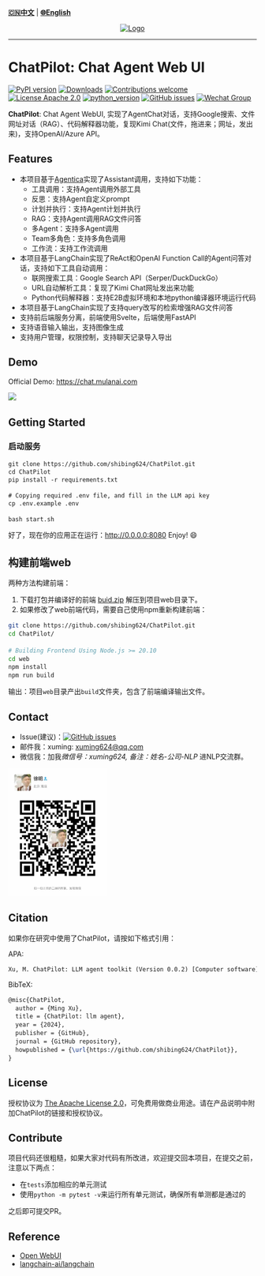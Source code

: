 [**🇨🇳中文**](https://github.com/shibing624/ChatPilot/blob/main/README.md) | [**🌐English**](https://github.com/shibing624/ChatPilot/blob/main/README_EN.md) 

<div align="center">
  <a href="https://github.com/shibing624/ChatPilot">
    <img src="https://github.com/shibing624/ChatPilot/blob/main/docs/favicon.png" height="150" alt="Logo">
  </a>
</div>

-----------------

# ChatPilot: Chat Agent Web UI
[![PyPI version](https://badge.fury.io/py/ChatPilot.svg)](https://badge.fury.io/py/ChatPilot)
[![Downloads](https://static.pepy.tech/badge/ChatPilot)](https://pepy.tech/project/ChatPilot)
[![Contributions welcome](https://img.shields.io/badge/contributions-welcome-brightgreen.svg)](CONTRIBUTING.md)
[![License Apache 2.0](https://img.shields.io/badge/license-Apache%202.0-blue.svg)](LICENSE)
[![python_version](https://img.shields.io/badge/Python-3.9%2B-green.svg)](requirements.txt)
[![GitHub issues](https://img.shields.io/github/issues/shibing624/ChatPilot.svg)](https://github.com/shibing624/ChatPilot/issues)
[![Wechat Group](https://img.shields.io/badge/wechat-group-green.svg?logo=wechat)](#Contact)


**ChatPilot**: Chat Agent WebUI, 实现了AgentChat对话，支持Google搜索、文件网址对话（RAG）、代码解释器功能，复现Kimi Chat(文件，拖进来；网址，发出来)，支持OpenAI/Azure API。


## Features

- 本项目基于[Agentica](https://github.com/shibing624/agentica/tree/main)实现了Assistant调用，支持如下功能：
  - 工具调用：支持Agent调用外部工具
  - 反思：支持Agent自定义prompt
  - 计划并执行：支持Agent计划并执行
  - RAG：支持Agent调用RAG文件问答
  - 多Agent：支持多Agent调用
  - Team多角色：支持多角色调用
  - 工作流：支持工作流调用
- 本项目基于LangChain实现了ReAct和OpenAI Function Call的Agent问答对话，支持如下工具自动调用：
  - 联网搜索工具：Google Search API（Serper/DuckDuckGo）
  - URL自动解析工具：复现了Kimi Chat网址发出来功能
  - Python代码解释器：支持E2B虚拟环境和本地python编译器环境运行代码
- 本项目基于LangChain实现了支持query改写的检索增强RAG文件问答
- 支持前后端服务分离，前端使用Svelte，后端使用FastAPI
- 支持语音输入输出，支持图像生成
- 支持用户管理，权限控制，支持聊天记录导入导出

## Demo

Official Demo: https://chat.mulanai.com

![](https://github.com/shibing624/ChatPilot/blob/main/docs/shot.png)

## Getting Started

### 启动服务

```shell
git clone https://github.com/shibing624/ChatPilot.git
cd ChatPilot
pip install -r requirements.txt

# Copying required .env file, and fill in the LLM api key
cp .env.example .env

bash start.sh
```
好了，现在你的应用正在运行：http://0.0.0.0:8080 Enjoy! 😄


## 构建前端web

两种方法构建前端：
1. 下载打包并编译好的前端 [buid.zip](https://github.com/shibing624/ChatPilot/releases/download/0.1.2/build.zip) 解压到项目web目录下。
2. 如果修改了web前端代码，需要自己使用npm重新构建前端：
  ```sh
  git clone https://github.com/shibing624/ChatPilot.git
  cd ChatPilot/
  
  # Building Frontend Using Node.js >= 20.10
  cd web
  npm install
  npm run build
  ```
  输出：项目`web`目录产出`build`文件夹，包含了前端编译输出文件。


## Contact

- Issue(建议)：[![GitHub issues](https://img.shields.io/github/issues/shibing624/ChatPilot.svg)](https://github.com/shibing624/ChatPilot/issues)
- 邮件我：xuming: xuming624@qq.com
- 微信我：加我*微信号：xuming624, 备注：姓名-公司-NLP* 进NLP交流群。

<img src="docs/wechat.jpeg" width="200" />


## Citation

如果你在研究中使用了ChatPilot，请按如下格式引用：

APA:
```latex
Xu, M. ChatPilot: LLM agent toolkit (Version 0.0.2) [Computer software]. https://github.com/shibing624/ChatPilot
```

BibTeX:
```latex
@misc{ChatPilot,
  author = {Ming Xu},
  title = {ChatPilot: llm agent},
  year = {2024},
  publisher = {GitHub},
  journal = {GitHub repository},
  howpublished = {\url{https://github.com/shibing624/ChatPilot}},
}
```

## License


授权协议为 [The Apache License 2.0](LICENSE)，可免费用做商业用途。请在产品说明中附加ChatPilot的链接和授权协议。


## Contribute
项目代码还很粗糙，如果大家对代码有所改进，欢迎提交回本项目，在提交之前，注意以下两点：

 - 在`tests`添加相应的单元测试
 - 使用`python -m pytest -v`来运行所有单元测试，确保所有单测都是通过的

之后即可提交PR。

## Reference

- [Open WebUI](https://github.com/shibing624/ChatPilot)
- [langchain-ai/langchain](https://github.com/langchain-ai/langchain)

